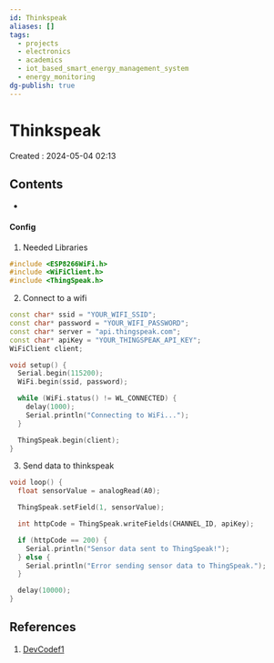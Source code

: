 ```yaml
---
id: Thinkspeak
aliases: []
tags:
  - projects
  - electronics
  - academics
  - iot_based_smart_energy_management_system
  - energy_monitoring
dg-publish: true
---
```

# Thinkspeak

Created : 2024-05-04 02:13

## Contents

-

#### Config

1. Needed Libraries

```cpp
#include <ESP8266WiFi.h>
#include <WiFiClient.h>
#include <ThingSpeak.h>

```

2. Connect to a wifi

```cpp
const char* ssid = "YOUR_WIFI_SSID";
const char* password = "YOUR_WIFI_PASSWORD";
const char* server = "api.thingspeak.com";
const char* apiKey = "YOUR_THINGSPEAK_API_KEY";
WiFiClient client;

void setup() {
  Serial.begin(115200);
  WiFi.begin(ssid, password);

  while (WiFi.status() != WL_CONNECTED) {
    delay(1000);
    Serial.println("Connecting to WiFi...");
  }

  ThingSpeak.begin(client);
}

```

3. Send data to thinkspeak

```cpp
void loop() {
  float sensorValue = analogRead(A0);

  ThingSpeak.setField(1, sensorValue);

  int httpCode = ThingSpeak.writeFields(CHANNEL_ID, apiKey);

  if (httpCode == 200) {
    Serial.println("Sensor data sent to ThingSpeak!");
  } else {
    Serial.println("Error sending sensor data to ThingSpeak.");
  }

  delay(10000);
}

```

## References

1. [DevCodef1](https://devcodef1.com/news/1027971/send-sensor-data-to-thingspeak-using-nodemcu-esp8266-and-arduino-uno#:~:text=Now%20that%20we%20have%20set%20up%20the%20hardware%2C,Upload%20the%20following%20code%20to%20the%20NodeMCU%20ESP8266%3A)
